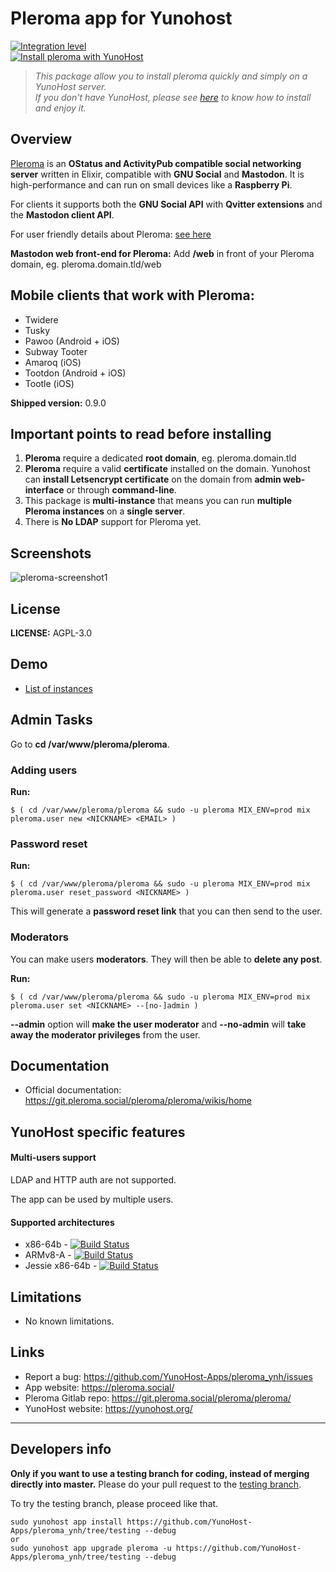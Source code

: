 # Pleroma app for Yunohost

[![Integration level](https://dash.yunohost.org/integration/pleroma.svg)](https://dash.yunohost.org/appci/app/pleroma)  
[![Install pleroma with YunoHost](https://install-app.yunohost.org/install-with-yunohost.png)](https://install-app.yunohost.org/?app=pleroma)

> *This package allow you to install pleroma quickly and simply on a YunoHost server.  
If you don't have YunoHost, please see [here](https://yunohost.org/#/install) to know how to install and enjoy it.*

## Overview
[Pleroma](https://pleroma.social/) is an **OStatus and ActivityPub compatible social networking server** written in Elixir, compatible with **GNU Social** and **Mastodon**. It is high-performance and can run on small devices like a **Raspberry Pi**.

For clients it supports both the **GNU Social API** with **Qvitter extensions** and the **Mastodon client API**.<br>

For user friendly details about Pleroma: [see here](https://blog.soykaf.com/post/what-is-pleroma/)<br>

**Mastodon web front-end for Pleroma:** Add **/web** in front of your Pleroma domain, eg. pleroma.domain.tld/web

## Mobile clients that work with Pleroma:

- Twidere
- Tusky
- Pawoo (Android + iOS)
- Subway Tooter
- Amaroq (iOS)
- Tootdon (Android + iOS)
- Tootle (iOS)

**Shipped version:** 0.9.0

## Important points to read before installing

1. **Pleroma** require a dedicated **root domain**, eg. pleroma.domain.tld
1. **Pleroma** require a valid **certificate** installed on the domain. Yunohost can **install Letsencrypt certificate** on the domain from **admin web-interface** or through **command-line**.
1. This package is **multi-instance** that means you can run **multiple Pleroma instances** on a **single server**.
1. There is **No LDAP** support for Pleroma yet.

## Screenshots

![pleroma-screenshot1](https://user-images.githubusercontent.com/30271971/52231733-ff136500-28ba-11e9-902a-18f80e627db3.png)

## License

**LICENSE:** AGPL-3.0

## Demo

* [List of instances](http://distsn.org/pleroma-instances.html)

## Admin Tasks
Go to **cd /var/www/pleroma/pleroma**.

### Adding users

**Run:**

    $ ( cd /var/www/pleroma/pleroma && sudo -u pleroma MIX_ENV=prod mix pleroma.user new <NICKNAME> <EMAIL> )

### Password reset

**Run:** 
    
    $ ( cd /var/www/pleroma/pleroma && sudo -u pleroma MIX_ENV=prod mix pleroma.user reset_password <NICKNAME> )
    
This will generate a **password reset link** that you can then send to the user.

### Moderators

You can make users **moderators**. They will then be able to **delete any post**.

**Run:**

    $ ( cd /var/www/pleroma/pleroma && sudo -u pleroma MIX_ENV=prod mix pleroma.user set <NICKNAME> --[no-]admin )

**--admin** option will **make the user moderator** and **--no-admin** will **take away the moderator privileges** from the user.

## Documentation

 * Official documentation: https://git.pleroma.social/pleroma/pleroma/wikis/home

## YunoHost specific features

#### Multi-users support

LDAP and HTTP auth are not supported.

The app can be used by multiple users.

#### Supported architectures

* x86-64b - [![Build Status](https://ci-apps.yunohost.org/ci/logs/pleroma%20%28Community%29.svg)](https://ci-apps.yunohost.org/ci/apps/pleroma/)
* ARMv8-A - [![Build Status](https://ci-apps-arm.yunohost.org/ci/logs/pleroma%20%28Community%29.svg)](https://ci-apps-arm.yunohost.org/ci/apps/pleroma/)
* Jessie x86-64b - [![Build Status](https://ci-stretch.nohost.me/ci/logs/pleroma%20%28Community%29.svg)](https://ci-stretch.nohost.me/ci/apps/pleroma/)

## Limitations

* No known limitations.

## Links

 * Report a bug: https://github.com/YunoHost-Apps/pleroma_ynh/issues
 * App website: https://pleroma.social/
 * Pleroma Gitlab repo: https://git.pleroma.social/pleroma/pleroma/
 * YunoHost website: https://yunohost.org/

---

Developers info
----------------

**Only if you want to use a testing branch for coding, instead of merging directly into master.**
Please do your pull request to the [testing branch](https://github.com/YunoHost-Apps/pleroma_ynh/tree/testing).

To try the testing branch, please proceed like that.
```
sudo yunohost app install https://github.com/YunoHost-Apps/pleroma_ynh/tree/testing --debug
or
sudo yunohost app upgrade pleroma -u https://github.com/YunoHost-Apps/pleroma_ynh/tree/testing --debug
```
